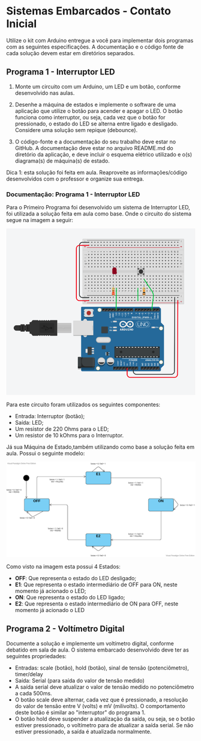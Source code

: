 # Sistemas Embarcados - Contato Inicial

Utilize o kit com Arduino entregue a você para implementar dois programas com as seguintes especificações. A documentação e o código fonte de cada solução devem estar em diretórios separados.


## Programa 1 - Interruptor LED

1. Monte um circuito com um Arduino, um LED e um botão, conforme desenvolvido nas aulas.

2. Desenhe a máquina de estados e implemente o software de uma aplicação que utilize o botão para acender e apagar o LED. O botão funciona como interruptor, ou seja, cada vez que o botão for pressionado, o estado do LED se alterna entre ligado e desligado. Considere uma solução sem repique (debounce).

3. O código-fonte e a documentação do seu trabalho deve estar no GitHub. A documentação deve estar no arquivo README.md do diretório da aplicação, e deve incluir o esquema elétrico utilizado e o(s) diagrama(s) de máquina(s) de estado.

Dica 1: esta solução foi feita em aula. Reaproveite as informações/código desenvolvidos com o professor e organize sua entrega.
### Documentação: Programa 1 - Interruptor LED

Para o Primeiro Programa foi desenvolvido um sistema de Interruptor LED, foi utilizada a solução feita em aula como base. Onde o circuito do sistema segue na imagem a seguir:

![Circuito01](/images/circuito1.png)

Para este circuito foram utilizados os seguintes componentes:
* Entrada: Interruptor (botão);
* Saída: LED;
* Um resistor de 220 Ohms para o LED;
* Um resistor de 10 kOhms para o Interruptor.

Já sua Máquina de Estado,também utilizando como base a solução feita em aula. Possui o seguinte modelo:

![State01](/images/StateMachine1.png)

Como visto na imagem esta possui 4 Estados:

* **OFF**: Que representa o estado do LED desligado;
* **E1**: Que representa o estado intermediário de OFF para ON, neste momento já acionado o LED;
* **ON**: Que representa o estado do LED ligado;
* **E2**: Que representa o estado intermediário de ON para OFF, neste momento já acionado o LED
## Programa 2 - Voltímetro Digital

Documente a solução e implemente um voltímetro digital, conforme debatido em sala de aula. O sistema embarcado desenvolvido deve ter as seguintes propriedades:

* Entradas: scale (botão), hold (botão), sinal de tensão (potenciômetro), timer/delay
* Saída: Serial (para saída do valor de tensão medido)
* A saída serial deve atualizar o valor de tensão medido no potenciômetro a cada 500ms.
* O botão scale deve alternar, cada vez que é pressionado, a resolução do valor de tensão entre V (volts) e mV (milivolts). O comportamento deste botão é similar ao "interruptor" do programa 1.
* O botão hold deve suspender a atualização da saída, ou seja, se o botão estiver pressionado, o voltímetro para de atualizar a saída serial. Se não estiver pressionado, a saída é atualizada normalmente.
